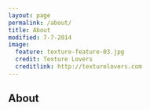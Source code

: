 ```yaml
---
layout: page
permalink: /about/
title: About
modified: 7-7-2014
image:
  feature: texture-feature-03.jpg
  credit: Texture Lovers
  creditlink: http://texturelovers.com
---
```


## About

